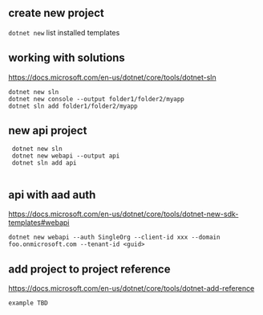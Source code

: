 ## create new project

`dotnet new` list installed templates

## working with solutions

https://docs.microsoft.com/en-us/dotnet/core/tools/dotnet-sln

````
dotnet new sln
dotnet new console --output folder1/folder2/myapp
dotnet sln add folder1/folder2/myapp
````

## new api project

 ````
  dotnet new sln
  dotnet new webapi --output api
  dotnet sln add api
  
 ````

## api with aad auth

https://docs.microsoft.com/en-us/dotnet/core/tools/dotnet-new-sdk-templates#webapi

````
dotnet new webapi --auth SingleOrg --client-id xxx --domain foo.onmicrosoft.com --tenant-id <guid> 
````

## add project to project reference

https://docs.microsoft.com/en-us/dotnet/core/tools/dotnet-add-reference

````
example TBD
````

